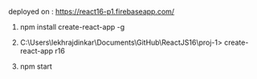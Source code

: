 deployed on : https://react16-p1.firebaseapp.com/


1. npm install create-react-app -g

2. C:\Users\lekhrajdinkar\Documents\GitHub\ReactJS16\proj-1> create-react-app r16

3. npm start

